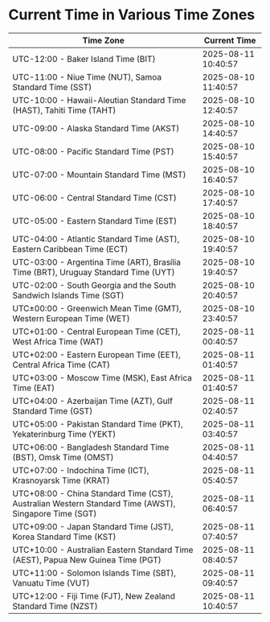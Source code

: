 # Current Time in Various Time Zones

| Time Zone | Current Time |
|-----------|--------------|
| UTC-12:00 - Baker Island Time (BIT) | 2025-08-11 10:40:57 |
| UTC-11:00 - Niue Time (NUT), Samoa Standard Time (SST) | 2025-08-10 11:40:57 |
| UTC-10:00 - Hawaii-Aleutian Standard Time (HAST), Tahiti Time (TAHT) | 2025-08-10 12:40:57 |
| UTC-09:00 - Alaska Standard Time (AKST) | 2025-08-10 14:40:57 |
| UTC-08:00 - Pacific Standard Time (PST) | 2025-08-10 15:40:57 |
| UTC-07:00 - Mountain Standard Time (MST) | 2025-08-10 16:40:57 |
| UTC-06:00 - Central Standard Time (CST) | 2025-08-10 17:40:57 |
| UTC-05:00 - Eastern Standard Time (EST) | 2025-08-10 18:40:57 |
| UTC-04:00 - Atlantic Standard Time (AST), Eastern Caribbean Time (ECT) | 2025-08-10 19:40:57 |
| UTC-03:00 - Argentina Time (ART), Brasília Time (BRT), Uruguay Standard Time (UYT) | 2025-08-10 19:40:57 |
| UTC-02:00 - South Georgia and the South Sandwich Islands Time (SGT) | 2025-08-10 20:40:57 |
| UTC±00:00 - Greenwich Mean Time (GMT), Western European Time (WET) | 2025-08-10 23:40:57 |
| UTC+01:00 - Central European Time (CET), West Africa Time (WAT) | 2025-08-11 00:40:57 |
| UTC+02:00 - Eastern European Time (EET), Central Africa Time (CAT) | 2025-08-11 01:40:57 |
| UTC+03:00 - Moscow Time (MSK), East Africa Time (EAT) | 2025-08-11 01:40:57 |
| UTC+04:00 - Azerbaijan Time (AZT), Gulf Standard Time (GST) | 2025-08-11 02:40:57 |
| UTC+05:00 - Pakistan Standard Time (PKT), Yekaterinburg Time (YEKT) | 2025-08-11 03:40:57 |
| UTC+06:00 - Bangladesh Standard Time (BST), Omsk Time (OMST) | 2025-08-11 04:40:57 |
| UTC+07:00 - Indochina Time (ICT), Krasnoyarsk Time (KRAT) | 2025-08-11 05:40:57 |
| UTC+08:00 - China Standard Time (CST), Australian Western Standard Time (AWST), Singapore Time (SGT) | 2025-08-11 06:40:57 |
| UTC+09:00 - Japan Standard Time (JST), Korea Standard Time (KST) | 2025-08-11 07:40:57 |
| UTC+10:00 - Australian Eastern Standard Time (AEST), Papua New Guinea Time (PGT) | 2025-08-11 08:40:57 |
| UTC+11:00 - Solomon Islands Time (SBT), Vanuatu Time (VUT) | 2025-08-11 09:40:57 |
| UTC+12:00 - Fiji Time (FJT), New Zealand Standard Time (NZST) | 2025-08-11 10:40:57 |

